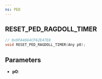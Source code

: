 ```yaml
---
ns: PED
---
```

## RESET_PED_RAGDOLL_TIMER

```c
// 0x9FA4664CF62E47E8
void RESET_PED_RAGDOLL_TIMER(Any p0);
```

## Parameters
* **p0**:
